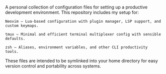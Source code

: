A personal collection of configuration files for setting up a productive development environment. This repository includes my setup for:

    Neovim – Lua-based configuration with plugin manager, LSP support, and custom keymaps.

    tmux – Minimal and efficient terminal multiplexer config with sensible defaults.

    zsh – Aliases, environment variables, and other CLI productivity tools.

These files are intended to be symlinked into your home directory for easy version control and portability across systems.
